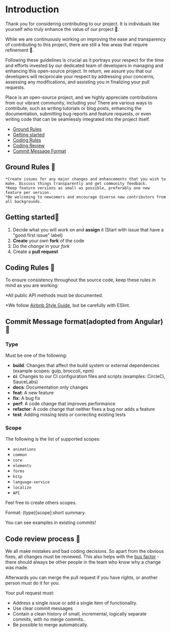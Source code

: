 # Introduction

Thank you for considering contributing to our project. It is individuals like yourself who truly enhance the value of our project 💓. 

While we are continuously working on improving the ease and transparency of contributing to this project, there are still a few areas that require refinement :raised_hands:.

Following these guidelines is crucial as it portrays your respect for the time and efforts invested by our dedicated team of developers in managing and enhancing this open-source project.
In return, we assure you that our developers will reciprocate your respect by addressing your concerns, assessing any modifications, and assisting you in finalizing your pull requests.

Place is an open-source project, and we highly appreciate contributions from our vibrant community, including you! There are various ways to contribute, such as writing tutorials or blog posts, enhancing the documentation, submitting bug reports and feature requests, or even writing code that can be seamlessly integrated into the project itself.

- [Ground Rules](#GR)
- [Getting started](#getting_started)
- [Coding Rules](#coding_rules)
- [Coding Review](#coding_review)
- [Commit Message Format](#commit)




## <a name="GR"></a>Ground Rules 🌄 

    *Create issues for any major changes and enhancements that you wish to make. Discuss things transparently and get community feedback.
    *Keep feature versions as small as possible, preferably one new feature per version.
    *Be welcoming to newcomers and encourage diverse new contributors from all backgrounds.

## <a name="getting_started"></a>Getting started🏃 

1. Decide what you will work on and **assign** it (Start with issue that have a "good first issue" label)
2. **Create** your own **fork** of the code
3. Do the *change* in your *fork*
4. Create a **pull request**

## <a name="coding_rules"></a>Coding Rules 🎩

To ensure consistency throughout the source code, keep these rules in mind as you are working:

  *All public API methods must be documented.

  *We follow [Airbnb Style Guide](https://github.com/airbnb/javascript), but be carefully with ESlint.

## <a name="commit"></a>Commit Message format(adopted from Angular) 💪 

### Type
Must be one of the following:

* **build**: Changes that affect the build system or external dependencies (example scopes: gulp, broccoli, npm)
* **ci**: Changes to our CI configuration files and scripts (examples: CircleCi, SauceLabs)
* **docs**: Documentation only changes
* **feat**: A new feature
* **fix**: A bug fix
* **perf**: A code change that improves performance
* **refactor**: A code change that neither fixes a bug nor adds a feature
* **test**: Adding missing tests or correcting existing tests


### Scope

The following is the list of supported scopes:

* `animations`
* `common`
* `core`
* `elements`
* `forms`
* `http`
* `language-service`
* `localize`
* `API`
  
Feel free to create others scopes.

Format: (type)[scope]:short summary.

You can see examples in existing commits!

## <a name="coding_review"></a>Code review process 🤗


We all make mistakes and bad coding decisions. So apart from the obvious fixes, all changes must be reviewed. This also helps with the [bus factor](https://en.wikipedia.org/wiki/Bus_factor) - there should always be other people in the team who know why a change was made.

Afterwards you can merge the pull request if you have rights, or another person must do it for you.

Your pull request must:

 * Address a single issue or add a single item of functionality.
 * Use clear commit messages
 * Contain a clean history of small, incremental, logically separate commits,
   with no merge commits..
 * Be possible to merge automatically.


